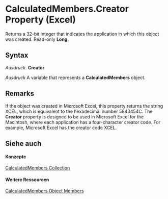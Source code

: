 
# CalculatedMembers.Creator Property (Excel)

Returns a 32-bit integer that indicates the application in which this object was created. Read-only  **Long**.


## Syntax

 _Ausdruck_. **Creator**

 _Ausdruck_ A variable that represents a **CalculatedMembers** object.


## Remarks

If the object was created in Microsoft Excel, this property returns the string XCEL, which is equivalent to the hexadecimal number 5843454C. The  **Creator** property is designed to be used in Microsoft Excel for the Macintosh, where each application has a four-character creator code. For example, Microsoft Excel has the creator code XCEL.


## Siehe auch


#### Konzepte


[CalculatedMembers Collection](3c664ac6-e2f8-f631-006d-6a16c380641e.md)
#### Weitere Ressourcen


[CalculatedMembers Object Members](http://msdn.microsoft.com/library/e16137ed-ca60-0ed9-eb7e-b4ab33d1afcb%28Office.15%29.aspx)